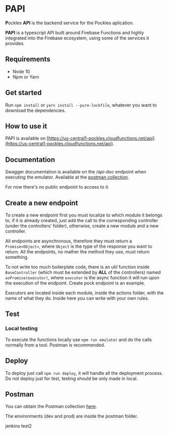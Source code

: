 # PAPI 

**P**ockles **API** is the backend service for the Pockles aplication.

**PAPI** is a typescript API built around Firebase Functions and highly integrated into the Firebase ecosystem, using some of the services it provides.

## Requirements

* Node 10
* Npm or Yarn
 
## Get started

Run `npm install` or `yarn install --pure-lockfile`, whatever you want to download the dependencies.

## How to use it

PAPI is available on [https://us-central1-pockles.cloudfunctions.net/api](https://us-central1-pockles.cloudfunctions.net/api).

## Documentation

Swagger documentation is available on the /api-doc endpoint when executing the emulator. Available at the [postman collection](#postman).

For now there's no public endpoint to access to it.

## Create a new endpoint

To create a new endpoint first you must localize to which module it belongs to, if it is already created, just add the call to the corresponding 
controller (under the controllers' folder), otherwise, create a new module and a new controller.


All endpoints are asynchronous, therefore they must return a ``Promise<Object>``, where `Object` is the type of the response you want to return. 
All the endpoints, no mather the method they use, must return something.
 
 
To not write too much boilerplate code, there is an util function inside ``BaseController``
(which must be extended by **ALL** of the controllers) named ``asPromise(executor)``, where `executor` is the async function it will run upon
the execution of the endpoint. Create pock endpoint is an example.


Executors are located inside each module, inside the actions folder, with the name of what they do. Inside here you can write with your own rules.

## Test

### Local testing

To execute the functions locally use ``npm run emulator`` and do the calls normally from a tool. Postman is recommended.

## Deploy 

To deploy just call `npm run deploy`, it will handle all the deployment process. Do not deploy just for test, testing should be
only made in local.

## Postman

You can obtain the Postman collection [here](https://www.getpostman.com/collections/f9eb887003a02a059087).

The environments (dev and prod) are inside the postman folder.

jenkins test2
